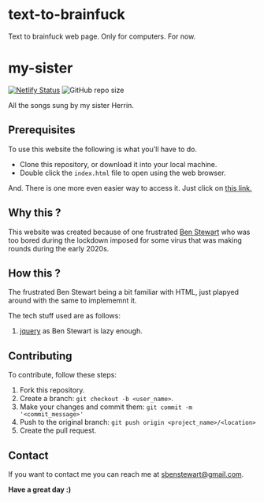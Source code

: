 # text-to-brainfuck
Text to brainfuck web page. Only for computers. For now.

# my-sister

[![Netlify Status](https://api.netlify.com/api/v1/badges/7a1d13b2-d7d8-484a-90c7-efdeb1148732/deploy-status)](https://app.netlify.com/sites/text2brainfuck/deploys)
![GitHub repo size](https://img.shields.io/github/repo-size/sbenstewart/text-to-brainfuck)

All the songs sung by my sister Herrin.

## Prerequisites

To use this website the following is what you'll have to do.

* Clone this repository, or download it into your local machine.
* Double click the `index.html` file to open using the web browser.

And. There is one more even easier way to access it. Just click on [this link.](https://text2brainfuck.netlify.app/)

## Why this ?

This website was created because of one frustrated [Ben Stewart](https://sbenstewart.in/) who was too bored during the lockdown imposed for some virus that was making rounds during the early 2020s.

## How this ?

The frustrated Ben Stewart being a bit familiar with HTML, just plapyed around with the same to implememnt it.

The tech stuff used are as follows:

1. [jquery](https://jquery.com/) as Ben Stewart is lazy enough.

## Contributing
To contribute, follow these steps:

1. Fork this repository.
2. Create a branch: `git checkout -b <user_name>`.
3. Make your changes and commit them: `git commit -m '<commit_message>'`
4. Push to the original branch: `git push origin <project_name>/<location>`
5. Create the pull request.

## Contact

If you want to contact me you can reach me at <sbenstewart@gmail.com>. 

**Have a great day :)**

